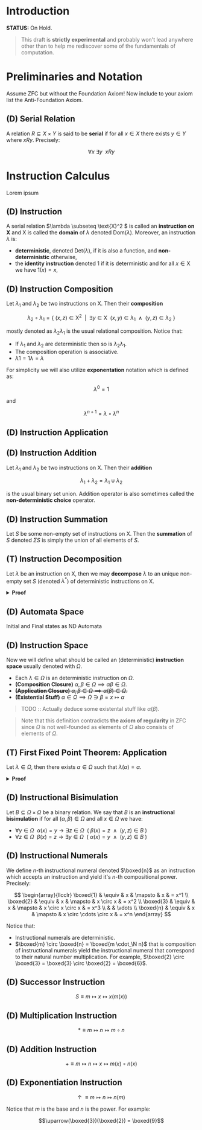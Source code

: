 <!-- markdownlint-disable -->

# Introduction

**STATUS:** On Hold.

> This draft is **strictly experimental** and probably won't lead anywhere other than to help me rediscover some of the fundamentals of computation.

# Preliminaries and Notation

Assume ZFC but without the Foundation Axiom! Now include to your axiom list the Anti-Foundation Axiom.

## (D) Serial Relation

A relation $R \subseteq X \times Y$ is said to be **serial** if for all $x \in X$ there exists $y \in Y$ where $x R y$. Precisely:

$$\forall x \> \exists y \>\> x R y$$

# Instruction Calculus

Lorem ipsum

## (D) Instruction

A serial relation $\lambda \subseteq \text{X}^2 $ is called an **instruction on $\text{X}$** and $\text{X}$ is called the **domain** of $\lambda$ denoted $\text{Dom}(\lambda)$. Moreover, an instruction $\lambda$ is:

* **deterministic**, denoted $\text{Det}(\lambda)$, if it is also a function, and **non-deterministic** otherwise,
* the **identity instruction** denoted $1$ if it is deterministic and for all $x \in \text{X}$ we have $1(x) = x$,

## (D) Instruction Composition

Let $\lambda_1$ and $\lambda_2$ be two instructions on $\text{X}$. Then their **composition**

$$\lambda_2 \circ \lambda_1 = \{\> (x, z) \in \text{X}^2 \enspace | \enspace \exists y \in \text{X} \enspace (x,y) \in \lambda_1 \enspace \wedge \enspace (y,z) \in \lambda_2 \>\}$$

mostly denoted as $\lambda_2 \lambda_1$ is the usual relational composition. Notice that:

* If $\lambda_1$ and $\lambda_2$ are deterministic then so is $\lambda_2\lambda_1$.
* The composition operation is associative.
* $\lambda 1 = 1 \lambda = \lambda$

For simplicity we will also utilize **exponentation** notation which is defined as:

$$\lambda^0 = 1$$

and

$$\lambda^{n+1} = \lambda \circ \lambda^n$$

## (D) Instruction Application

## (D) Instruction Addition

Let $\lambda_1$ and $\lambda_2$ be two instructions on $\text{X}$. Then their **addition**

$$\lambda_1 + \lambda_2 = \lambda_1 \cup \lambda_2$$

is the usual binary set union. Addition operator is also sometimes called the **non-deterministic choice** operator.

## (D) Instruction Summation

Let $S$ be some non-empty set of instructions on $\text{X}$. Then the **summation** of $S$ denoted $\Sigma S$ is simply the union of all elements of $S$.

## (T) Instruction Decomposition

Let $\lambda$ be an instruction on $\text{X}$, then we may **decompose** $\lambda$ to an unique non-empty set $S$ (denoted $\lambda^*$) of deterministic instructions on $\text{X}$.

<details>
<summary><b>Proof</b></summary>
<br>
Exercise :)
</details>

## (D) Automata Space

Initial and Final states as ND Automata

## (D) Instruction Space

Now we will define what should be called an (deterministic) **instruction space** usually denoted with $\Omega$.

* Each $\lambda \in \Omega$ is an deterministic instruction on $\Omega$.
* **(Composition Closure)** $\alpha, \beta \in \Omega \implies \alpha\beta \in \Omega$.
* ~~**(Application Closure)** $\alpha, \beta \in \Omega \implies \alpha(\beta) \in \Omega$.~~
* **(Existential Stuff)** $\alpha \in \Omega \implies \Omega \ni \beta = x \mapsto \alpha$

> TODO :: Actually deduce some existental stuff like $\alpha(\beta)$.

> Note that this definition contradicts **the axiom of regularity** in ZFC since $\Omega$ is not well-founded as elements of $\Omega$ also consists of elements of $\Omega$.

## (T) First Fixed Point Theorem: Application

Let $\lambda \in \Omega$, then there exists $\alpha \in \Omega$ such that $\lambda(\alpha) = \alpha$.

<details>
<summary><b>Proof</b></summary>
<br>

Let $W \equiv x \mapsto \lambda(x(x))$ and $\alpha \equiv W(W)$. Then

$$
\begin{array}{lll}
\alpha & \equiv & W(W) \\
& = & \lambda(W(W)) \\
& = & \lambda(\alpha)
\end{array}
$$

</details>

## (D) Instructional Bisimulation

Let $B \subseteq \Omega \times \Omega$ be a binary relation. We say that $B$ is an **instructional bisimulation** if for all $(\alpha, \beta) \in \Omega$ and all $x \in \Omega$ we have:

* $\forall y \in \Omega \enspace \alpha(x) =y \to \exists z \in \Omega \enspace (\> \beta(x) = z \enspace \wedge \enspace (y, z) \in B \>)$
* $\forall z \in \Omega \enspace \beta(x) =z \to \exists y \in \Omega \enspace (\> \alpha(x) = y \enspace \wedge \enspace (y, z) \in B \>)$

## (D) Instructional Numerals

We define $n$-th instructional numeral denoted $\boxed{n}$ as an instruction which accepts an instruction and yield it's $n$-th compositional power. Precisely:

$$
\begin{array}{llcclr}
\boxed{1} & \equiv & x & \mapsto & x & = x^1 \\
\boxed{2} & \equiv & x & \mapsto & x \circ x & = x^2 \\
\boxed{3} & \equiv & x & \mapsto & x \circ x \circ x & = x^3 \\
& & \vdots \\
\boxed{n} & \equiv & x & \mapsto & x \circ \cdots \circ x & = x^n
\end{array}
$$

Notice that:

* Instructional numerals are deterministic.
* $\boxed{m} \circ \boxed{n} = \boxed{m \cdot_\N n}$ that is composition of instructional numerals yield the instructional numeral that correspond to their natural number multiplication. For example, $\boxed{2} \circ \boxed{3} = \boxed{3} \circ \boxed{2} = \boxed{6}$.

## (D) Successor Instruction

$$S \equiv m \mapsto x \mapsto x(m(x))$$

## (D) Multiplication Instruction

$$\ast \equiv m \mapsto n \mapsto m \circ n$$

## (D) Addition Instruction

$$+ \equiv m \mapsto n \mapsto x \mapsto m(x) \circ n(x)$$

## (D) Exponentiation Instruction

$$\uparrow \> \equiv m \mapsto n \mapsto n(m)$$

Notice that $m$ is the base and $n$ is the power. For example:

$$\uparrow(\boxed{3})(\boxed{2}) = \boxed{9}$$
